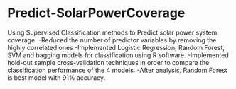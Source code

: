 # Predict-SolarPowerCoverage
Using Supervised Classification methods to Predict solar power system coverage. 
-Reduced the number of predictor variables by removing the highly correlated ones
-Implemented Logistic Regression, Random Forest, SVM and bagging models for classification using R software.
-Implemented hold-out sample cross-validation techniques in order to compare the classification performance of the 4 models.
-After analysis, Random Forest is best model with 91% accuracy.


